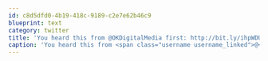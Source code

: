 ```yaml
---
id: c8d5dfd0-4b19-418c-9189-c2e7e62b46c9
blueprint: text
category: twitter
title: 'You heard this from @OKDigitalMedia first: http://bit.ly/ihpWDU'
caption: 'You heard this from <span class="username username_linked">@<a href="https://twitter.com/OKDigitalMedia" title="John Thiessen">OKDigitalMedia</a></span> first: http://bit.ly/ihpWDU'
---
```

